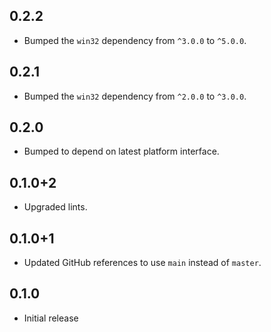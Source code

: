 ## 0.2.2

* Bumped the `win32` dependency from `^3.0.0` to `^5.0.0`.

## 0.2.1

* Bumped the `win32` dependency from `^2.0.0` to `^3.0.0`.

## 0.2.0

* Bumped to depend on latest platform interface.

## 0.1.0+2

* Upgraded lints.

## 0.1.0+1

* Updated GitHub references to use `main` instead of `master`.

## 0.1.0

* Initial release
